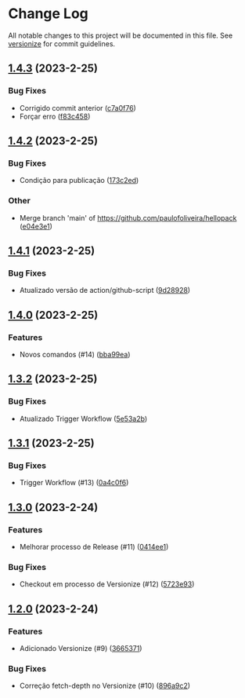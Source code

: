 # Change Log

All notable changes to this project will be documented in this file. See [versionize](https://github.com/versionize/versionize) for commit guidelines.

<a name="1.4.3"></a>
## [1.4.3](https://www.github.com/paulofoliveira/hellopack/releases/tag/v1.4.3) (2023-2-25)

### Bug Fixes

* Corrigido commit anterior ([c7a0f76](https://www.github.com/paulofoliveira/hellopack/commit/c7a0f76426b104f9b3535b8540818f99c54f9856))
* Forçar erro ([f83c458](https://www.github.com/paulofoliveira/hellopack/commit/f83c458dcf17f9c34eda20cc9a5a76a263198107))

<a name="1.4.2"></a>
## [1.4.2](https://www.github.com/paulofoliveira/hellopack/releases/tag/v1.4.2) (2023-2-25)

### Bug Fixes

* Condição para publicação ([173c2ed](https://www.github.com/paulofoliveira/hellopack/commit/173c2ed4e9541af6ea579d89dfc6cc0d98bd0b1c))

### Other

* Merge branch 'main' of https://github.com/paulofoliveira/hellopack ([e04e3e1](https://www.github.com/paulofoliveira/hellopack/commit/e04e3e1386b614b1a3fd84983fa81c840be0ffb5))

<a name="1.4.1"></a>
## [1.4.1](https://www.github.com/paulofoliveira/hellopack/releases/tag/v1.4.1) (2023-2-25)

### Bug Fixes

* Atualizado versão de action/github-script ([9d28928](https://www.github.com/paulofoliveira/hellopack/commit/9d289283822a73e6ad06373c4c9892f0454383ca))

<a name="1.4.0"></a>
## [1.4.0](https://www.github.com/paulofoliveira/hellopack/releases/tag/v1.4.0) (2023-2-25)

### Features

* Novos comandos (#14) ([bba99ea](https://www.github.com/paulofoliveira/hellopack/commit/bba99eac44f9e940a303033e11a74277e874f653))

<a name="1.3.2"></a>
## [1.3.2](https://www.github.com/paulofoliveira/hellopack/releases/tag/v1.3.2) (2023-2-25)

### Bug Fixes

* Atualizado Trigger Workflow ([5e53a2b](https://www.github.com/paulofoliveira/hellopack/commit/5e53a2bf4dea3728dda7cc1cb630b305ae82bf14))

<a name="1.3.1"></a>
## [1.3.1](https://www.github.com/paulofoliveira/hellopack/releases/tag/v1.3.1) (2023-2-25)

### Bug Fixes

* Trigger Workflow (#13) ([0a4c0f6](https://www.github.com/paulofoliveira/hellopack/commit/0a4c0f682ee1014e0049bb25a8d135a46914857a))

<a name="1.3.0"></a>
## [1.3.0](https://www.github.com/paulofoliveira/hellopack/releases/tag/v1.3.0) (2023-2-24)

### Features

* Melhorar processo de Release (#11) ([0414ee1](https://www.github.com/paulofoliveira/hellopack/commit/0414ee1bebffadd8626cdf8998db0bd64a9da256))

### Bug Fixes

* Checkout em processo de Versionize (#12) ([5723e93](https://www.github.com/paulofoliveira/hellopack/commit/5723e93dd6cee689b1819f6ca2ba4db7a9143d43))

<a name="1.2.0"></a>
## [1.2.0](https://www.github.com/paulofoliveira/hellopack/releases/tag/v1.2.0) (2023-2-24)

### Features

* Adicionado Versionize (#9) ([3665371](https://www.github.com/paulofoliveira/hellopack/commit/36653710b90aa86a41fab11cf95e6f9717ccb303))

### Bug Fixes

* Correção fetch-depth no Versionize (#10) ([896a9c2](https://www.github.com/paulofoliveira/hellopack/commit/896a9c2b57879989551c1bd5ba4f63f53d4d8451))

